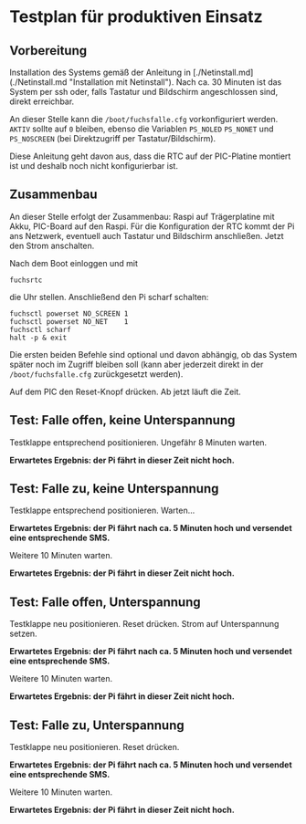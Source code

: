 Testplan für produktiven Einsatz
================================

Vorbereitung
------------

Installation des Systems gemäß der Anleitung in 
[./Netinstall.md] (./Netinstall.md "Installation mit Netinstall").
Nach ca. 30 Minuten ist das System per ssh oder, falls Tastatur und
Bildschirm angeschlossen sind, direkt erreichbar.

An dieser Stelle kann die `/boot/fuchsfalle.cfg` vorkonfiguriert
werden. `AKTIV` sollte auf `0` bleiben, ebenso die Variablen `PS_NOLED`
`PS_NONET` und `PS_NOSCREEN` (bei Direktzugriff per Tastatur/Bildschirm).

Diese Anleitung geht davon aus, dass die RTC auf der PIC-Platine
montiert ist und deshalb noch nicht konfigurierbar ist.


Zusammenbau
-----------

An dieser Stelle erfolgt der Zusammenbau: Raspi auf Trägerplatine mit Akku,
PIC-Board auf den Raspi. Für die Konfiguration der RTC kommt der Pi
ans Netzwerk, eventuell auch Tastatur und Bildschirm anschließen. Jetzt
den Strom anschalten.

Nach dem Boot einloggen und mit

    fuchsrtc

die Uhr stellen. Anschließend den Pi scharf schalten:

    fuchsctl powerset NO_SCREEN 1
    fuchsctl powerset NO_NET    1
    fuchsctl scharf
    halt -p & exit

Die ersten beiden Befehle sind optional und davon abhängig, ob das
System später noch im Zugriff bleiben soll (kann aber jederzeit direkt
in der `/boot/fuchsfalle.cfg` zurückgesetzt werden).

Auf dem PIC den Reset-Knopf drücken. Ab jetzt läuft die Zeit.


Test: Falle offen, keine Unterspannung
--------------------------------------

Testklappe entsprechend positionieren. Ungefähr 8 Minuten warten.

**Erwartetes Ergebnis: der Pi fährt in dieser Zeit nicht hoch.**


Test: Falle zu, keine Unterspannung
-----------------------------------

Testklappe entsprechend positionieren. Warten...

**Erwartetes Ergebnis: der Pi fährt nach ca. 5 Minuten hoch und versendet
eine entsprechende SMS.**

Weitere 10 Minuten warten.

**Erwartetes Ergebnis: der Pi fährt in dieser Zeit nicht hoch.**


Test: Falle offen, Unterspannung
--------------------------------

Testklappe neu positionieren. Reset drücken. Strom auf Unterspannung setzen.

**Erwartetes Ergebnis: der Pi fährt nach ca. 5 Minuten hoch und versendet
eine entsprechende SMS.**

Weitere 10 Minuten warten.

**Erwartetes Ergebnis: der Pi fährt in dieser Zeit nicht hoch.**


Test: Falle zu, Unterspannung
-----------------------------

Testklappe neu positionieren. Reset drücken.

**Erwartetes Ergebnis: der Pi fährt nach ca. 5 Minuten hoch und versendet
eine entsprechende SMS.**

Weitere 10 Minuten warten.

**Erwartetes Ergebnis: der Pi fährt in dieser Zeit nicht hoch.**

